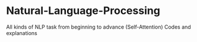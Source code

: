 # Natural-Language-Processing
All kinds of NLP task from beginning to advance (Self-Attention) Codes and explanations 
